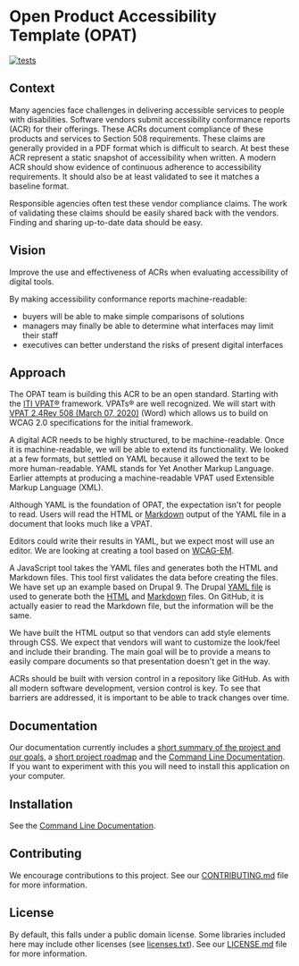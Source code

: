 # Open Product Accessibility Template (OPAT)

[![tests](https://github.com/GSA/open-product-accessibility-template/actions/workflows/tests.yaml/badge.svg)](https://github.com/GSA/open-product-accessibility-template/actions/workflows/tests.yaml)

## Context

Many agencies face challenges in delivering accessible services to people with disabilities. Software vendors submit accessibility conformance reports (ACR) for their offerings. These ACRs document compliance of these products and services to Section 508 requirements. These claims are generally provided in a PDF format which is difficult to search. At best these ACR represent a static snapshot of accessibility when written. A modern ACR should show evidence of continuous adherence to accessibility requirements. It should also be at least validated to see it matches a baseline format.

Responsible agencies often test these vendor compliance claims. The work of validating these claims should be easily shared back with the vendors. Finding and sharing up-to-date data should be easy.

## Vision

Improve the use and effectiveness of ACRs when evaluating accessibility of digital tools.

By making accessibility conformance reports machine-readable:

- buyers will be able to make simple comparisons of solutions
- managers may finally be able to determine what interfaces may limit their staff
- executives can better understand the risks of present digital interfaces

## Approach

The OPAT team is building this ACR to be an open standard.
Starting with the [ITI VPAT®](https://www.itic.org/policy/accessibility/vpat) framework. VPATs® are well recognized. We will start with [VPAT 2.4Rev 508 (March 07, 2020)](https://www.itic.org/dotAsset/b282ab06-0ab2-4540-adc2-78698058dfc3.doc) (Word) which allows us to build on WCAG 2.0 specifications for the initial framework.

A digital ACR needs to be highly structured, to be machine-readable. Once it is machine-readable, we will be able to extend its functionality. We looked at a few formats, but settled on YAML because it allowed the text to be more human-readable. YAML stands for Yet Another Markup Language. Earlier attempts at producing a machine-readable VPAT used Extensible Markup Language (XML).

Although YAML is the foundation of OPAT, the expectation isn't for people to read. Users will read the HTML or [Markdown](https://guides.github.com/features/mastering-markdown/) output of the YAML file in a document that looks much like a VPAT.

Editors could write their results in YAML, but we expect most will use an editor. We are looking at creating a tool based on [WCAG-EM](https://www.w3.org/WAI/eval/report-tool/#!/).

A JavaScript tool takes the YAML files and generates both the HTML and Markdown files. This tool first validates the data before creating the files. We have set up an example based on Drupal 9. The Drupal [YAML file](/opat/drupal-9.yaml) is used to generate both the [HTML](/opat/drupal-9.html) and [Markdown](/opat/drupal-9.markdown) files. On GitHub, it is actually easier to read the Markdown file, but the information will be the same.

We have built the HTML output so that vendors can add style elements through CSS. We expect that vendors will want to customize the look/feel and include their branding. The main goal will be to provide a means to easily compare documents so that presentation doesn't get in the way.

ACRs should be built with version control in a repository like GitHub. As with all modern software development, version control is key. To see that barriers are addressed, it is important to be able to track changes over time.

## Documentation

Our documentation currently includes a [short summary of the project and our goals](/docs/GSA-OPAT-Public.md), a [short project roadmap](/docs/ROADMAP.md) and the [Command Line Documentation](/docs/CLI.md). If you want to experiment with this you will need to install this application on your computer.

## Installation

See the [Command Line Documentation](/docs/CLI.md#install).

## Contributing

We encourage contributions to this project. See our [CONTRIBUTING.md](CONTRIBUTING.md) file for more information.

## License

By default, this falls under a public domain license. Some libraries included here may include other licenses (see [licenses.txt](license/licenses.txt)). See our [LICENSE.md](LICENSE.md) file for more information.
